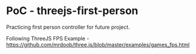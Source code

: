 # PoC - threejs-first-person

Practicing first person controller for future project.

Following ThreeJS FPS Example - https://github.com/mrdoob/three.js/blob/master/examples/games_fps.html